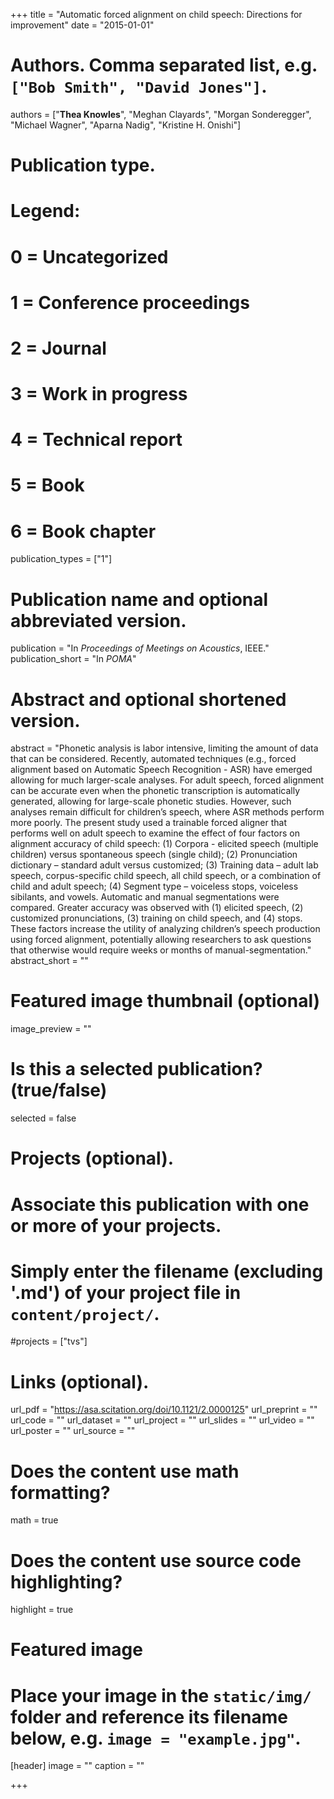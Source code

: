 +++
title = "Automatic forced alignment on child speech: Directions for improvement"
date = "2015-01-01"

# Authors. Comma separated list, e.g. `["Bob Smith", "David Jones"]`.
authors = ["**Thea Knowles**", "Meghan Clayards", "Morgan Sonderegger", "Michael Wagner", "Aparna Nadig", "Kristine H. Onishi"]

# Publication type.
# Legend:
# 0 = Uncategorized
# 1 = Conference proceedings
# 2 = Journal
# 3 = Work in progress
# 4 = Technical report
# 5 = Book
# 6 = Book chapter
publication_types = ["1"]

# Publication name and optional abbreviated version.
publication = "In *Proceedings of Meetings on Acoustics*, IEEE."
publication_short = "In *POMA*"

# Abstract and optional shortened version.
abstract = "Phonetic analysis is labor intensive, limiting the amount of data that can be considered. Recently, automated techniques (e.g., forced alignment based on Automatic Speech Recognition - ASR) have emerged allowing for much larger-scale analyses. For adult speech, forced alignment can be accurate even when the phonetic transcription is automatically generated, allowing for large-scale phonetic studies. However, such analyses remain difficult for children’s speech, where ASR methods perform more poorly. The present study used a trainable forced aligner that performs well on adult speech to examine the effect of four factors on alignment accuracy of child speech: (1) Corpora - elicited speech (multiple children) versus spontaneous speech (single child); (2) Pronunciation dictionary – standard adult versus customized; (3) Training data – adult lab speech, corpus-specific child speech, all child speech, or a combination of child and adult speech; (4) Segment type – voiceless stops, voiceless sibilants, and vowels. Automatic and manual segmentations were compared. Greater accuracy was observed with (1) elicited speech, (2) customized pronunciations, (3) training on child speech, and (4) stops. These factors increase the utility of analyzing children’s speech production using forced alignment, potentially allowing researchers to ask questions that otherwise would require weeks or months of manual-segmentation."
abstract_short = ""

# Featured image thumbnail (optional)
image_preview = ""

# Is this a selected publication? (true/false)
selected = false

# Projects (optional).
#   Associate this publication with one or more of your projects.
#   Simply enter the filename (excluding '.md') of your project file in `content/project/`.
#projects = ["tvs"]

# Links (optional).
url_pdf = "https://asa.scitation.org/doi/10.1121/2.0000125"
url_preprint = ""
url_code = ""
url_dataset = ""
url_project = ""
url_slides = ""
url_video = ""
url_poster = ""
url_source = ""

# Does the content use math formatting?
math = true

# Does the content use source code highlighting?
highlight = true

# Featured image
# Place your image in the `static/img/` folder and reference its filename below, e.g. `image = "example.jpg"`.
[header]
image = ""
caption = ""

+++
